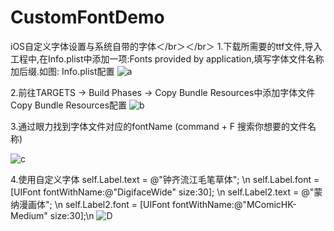 # CustomFontDemo
iOS自定义字体设置与系统自带的字体＜/br＞＜/br＞
1.下载所需要的ttf文件,导入工程中,在Info.plist中添加一项:Fonts provided by application,填写字体文件名称加后缀.如图: Info.plist配置
![a](http://s15.sinaimg.cn/mw690/005R98Amzy7f32EYiLk5e&690)

2.前往TARGETS -> Build Phases -> Copy Bundle Resources中添加字体文件 Copy Bundle Resources配置
![b](http://s1.sinaimg.cn/large/005R98Amzy7f32MNm1210&690)

3.通过眼力找到字体文件对应的fontName (command + F 搜索你想要的文件名称)

![c](http://s1.sinaimg.cn/large/005R98Amzy7f32MNm1210&690)


4.使用自定义字体
self.Label.text = @"钟齐流江毛笔草体"; \n
self.Label.font = [UIFont fontWithName:@"DigifaceWide" size:30]; \n
self.Label2.text = @"蒙纳漫画体"; \n
self.Label2.font = [UIFont fontWithName:@"MComicHK-Medium" size:30];\n
![D](http://s15.sinaimg.cn/large/005R98Amzy7f32WU9HM9e&690)

